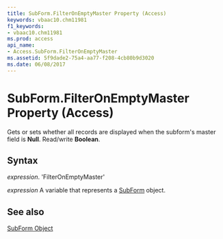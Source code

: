 ```yaml
---
title: SubForm.FilterOnEmptyMaster Property (Access)
keywords: vbaac10.chm11981
f1_keywords:
- vbaac10.chm11981
ms.prod: access
api_name:
- Access.SubForm.FilterOnEmptyMaster
ms.assetid: 5f9dade2-75a4-aa77-f208-4cb80b9d3020
ms.date: 06/08/2017
---
```



# SubForm.FilterOnEmptyMaster Property (Access)

Gets or sets whether all records are displayed when the subform's master field is  **Null**. Read/write **Boolean**.


## Syntax

 _expression_. 'FilterOnEmptyMaster'

 _expression_ A variable that represents a [SubForm](./Access.SubForm.md) object.


## See also


[SubForm Object](Access.SubForm.md)

